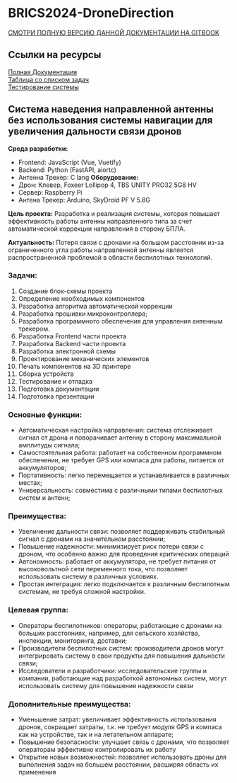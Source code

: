 # BRICS2024-DroneDirection  

[СМОТРИ ПОЛНУЮ ВЕРСИЮ ДАННОЙ ДОКУМЕНТАЦИИ НА GITBOOK](https://drone-direction.dsvinka.ru/)  

## Ссылки на ресурсы  
[Полная Документация](https://drone-direction.dsvinka.ru/)  
[Таблица со списком задач](https://docs.google.com/spreadsheets/d/1A1f-O5HeJRTjLDiV-y2a6LJRf4drh6zy8DOEVwFSAVk/edit?usp=sharing)  
[Тестирование системы](https://docs.google.com/spreadsheets/d/1uSBIUsIO49EikeUhVxEYHchF7hZGnlVvheCyyERnIIw/)

## Система наведения направленной антенны без использования системы навигации для увеличения дальности связи дронов

**Среда разработки:**
- Frontend: JavaScript (Vue, Vuetify) 
- Backend: Python (FastAPI, aiortc) 
- Антенна Трекер: C lang 
**Оборудование:**
- Дрон: Клевер, Foxeer Lollipop 4, TBS UNITY PRO32 5G8 HV
- Сервер: Raspberry Pi 
- Антена Трекер: Arduino, SkyDroid PF V 5.8G

**Цель проекта:** Разработка и реализация системы, которая повышает эффективность работы антенны направленного типа за счет автоматической коррекции направления в сторону БПЛА.

**Актуальность:** Потеря связи с дронами на большом расстоянии из-за ограниченного угла работы направленной антенны является распространенной проблемой в области беспилотных технологий.

### Задачи:
1. Создание блок-схемы проекта
2. Определение необходимых компонентов
3. Разработка алгоритма автоматической коррекции
4. Разработка прошивки микроконтроллера;
5. Разработка программного обеспечения для управления антенным трекером.
6. Разработка Frontend части проекта
7. Разработка Backend части проекта
8. Разработка электронной схемы
9. Проектирование механических элементов
10. Печать компонентов на 3D принтере
11. Сборка устройств
12. Тестирование и отладка
13. Подготовка документации
14. Подготовка презентации

### Основные функции:
* Автоматическая настройка направления: система отслеживает сигнал от дрона и поворачивает антенну в сторону максимальной амплитуды сигнала;
* Самостоятельная работа: работает на собственном программном обеспечении, не требует GPS или компаса для работы, питается от аккумуляторов;
* Портативность: легко перемещается и устанавливается в различных местах;
* Универсальность: совместима с различными типами беспилотных систем и антенн;
### Преимущества:
* Увеличение дальности связи: позволяет поддерживать стабильный сигнал с дронами на значительном расстоянии;
* Повышение надежности: минимизирует риск потери связи с дроном, что особенно важно для проведения критических операций
* Автономность: работает от аккумулятора, не требует питания от высоковольтной сети переменного тока, что позволяет использовать систему в различных условиях.
* Простая интеграция: легко подключается к различным беспилотным системам, не требуя сложной настройки.

### Целевая группа:
* Операторы беспилотников: операторы, работающие с дронами на больших расстояниях, например, для сельского хозяйства, инспекции, мониторинга, доставки;
* Производители беспилотных систем: производители дронов могут интегрировать систему в свои продукты для повышения дальности связи;
* Исследователи и разработчики: исследовательские группы и компании, работающие над разработкой автономных систем, могут использовать систему для повышения надежности связи
### Дополнительные преимущества:
* Уменьшение затрат: увеличивает эффективность использования дронов, сокращает затраты, т.к. не требует модуля GPS и компаса как на устройстве, так и на летательном аппарате;
* Повышение безопасности: улучшает связь с дронами, что позволяет операторам эффективно контролировать их работу
* Открытие новых возможностей: позволяет использовать дроны для выполнения задач на большем расстоянии, расширяя область их применения

